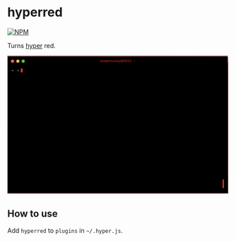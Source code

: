 # hyperred

[![NPM](https://nodei.co/npm/hyperred.png)](https://nodei.co/npm/hyperred/)

Turns [hyper](https://hyper.is/) red.

<img src="https://github.com/joemulray/hyperred/raw/master/img/hyperred.png" width=500 />

## How to use

Add `hyperred` to `plugins` in `~/.hyper.js`.
